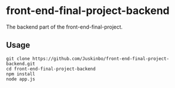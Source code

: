 # front-end-final-project-backend

The backend part of the front-end-final-project.

## Usage

```
git clone https://github.com/Juskinbo/front-end-final-project-backend.git
cd front-end-final-project-backend
npm install
node app.js
```